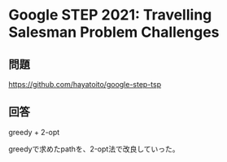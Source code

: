 # Google STEP 2021: Travelling Salesman Problem Challenges

## 問題
https://github.com/hayatoito/google-step-tsp

## 回答
greedy + 2-opt

greedyで求めたpathを、2-opt法で改良していった。